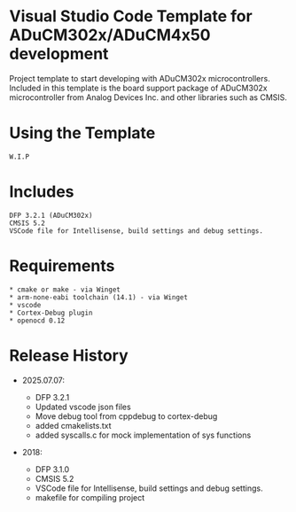 # Visual Studio Code Template for ADuCM302x/ADuCM4x50 development

Project template to start developing with ADuCM302x microcontrollers.
Included in this template is the board support package of ADuCM302x microcontroller from Analog Devices Inc. and other libraries such as CMSIS.

# Using the Template
    W.I.P

# Includes 
    DFP 3.2.1 (ADuCM302x)
    CMSIS 5.2
    VSCode file for Intellisense, build settings and debug settings.

# Requirements

    * cmake or make - via Winget
    * arm-none-eabi toolchain (14.1) - via Winget
    * vscode
    * Cortex-Debug plugin
    * openocd 0.12

# Release History

- 2025.07.07: 
  - DFP 3.2.1 
  - Updated vscode json files
  - Move debug tool from cppdebug to cortex-debug
  - added cmakelists.txt
  - added syscalls.c for mock implementation of sys functions

- 2018:
  - DFP 3.1.0 
  - CMSIS 5.2
  - VSCode file for Intellisense, build settings and debug settings.
  - makefile for compiling project

